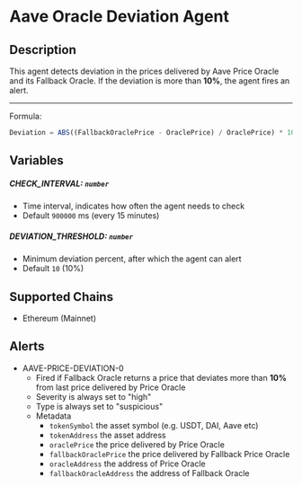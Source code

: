 # Aave Oracle Deviation Agent

## Description

This agent detects deviation in the prices delivered by Aave Price Oracle and its Fallback Oracle.
If the deviation is more than **10%**, the agent fires an alert.

---

Formula:

```js
Deviation = ABS((FallbackOraclePrice - OraclePrice) / OraclePrice) * 100%
```

## Variables

##### CHECK_INTERVAL: `number`

- Time interval, indicates how often the agent needs to check
- Default `900000` ms (every 15 minutes)

##### DEVIATION_THRESHOLD: `number`

- Minimum deviation percent, after which the agent can alert
- Default `10` (10%)

## Supported Chains

- Ethereum (Mainnet)

## Alerts

- AAVE-PRICE-DEVIATION-0
  - Fired if Fallback Oracle returns a price that deviates more than **10%** from last price delivered by Price Oracle
  - Severity is always set to "high"
  - Type is always set to "suspicious"
  - Metadata
    - `tokenSymbol` the asset symbol (e.g. USDT, DAI, Aave etc)
    - `tokenAddress` the asset address
    - `oraclePrice` the price delivered by Price Oracle
    - `fallbackOraclePrice` the price delivered by Fallback Price Oracle 
    - `oracleAddress` the address of Price Oracle 
    - `fallbackOracleAddress` the address of Fallback Oracle 
